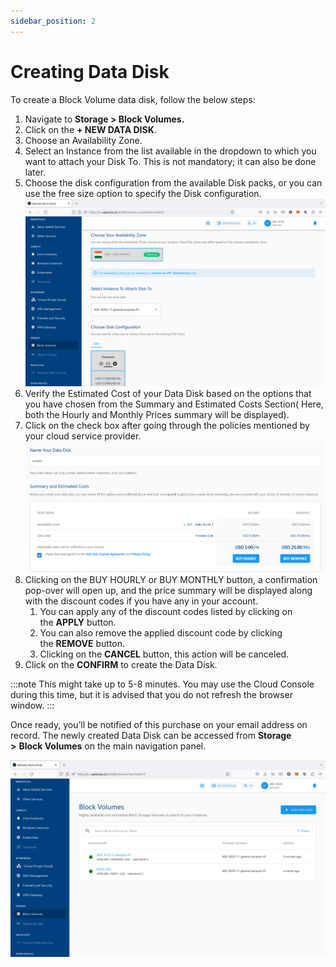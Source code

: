 ```yaml
---
sidebar_position: 2
---
```

# Creating Data Disk
To create a Block Volume data disk, follow the below steps:

1. Navigate to **Storage > Block Volumes.**
2. Click on the **+ NEW DATA DISK**.
3. Choose an Availability Zone.
4. Select an Instance from the list available in the dropdown to which you want to attach your Disk To. This is not mandatory; it can also be done later.
5. Choose the disk configuration from the available Disk packs, or you can use the free size option to specify the Disk configuration.
   ![Working with Instance Volumes](img/WorkingwithInstanceVolumes1.png)
6. Verify the Estimated Cost of your Data Disk based on the options that you have chosen from the Summary and Estimated Costs Section( Here, both the Hourly and Monthly Prices summary will be displayed).
7. Click on the check box after going through the policies mentioned by your cloud service provider.
   ![Creating Data Disk](img/CreatingDataDisk.png)
8. Clicking on the BUY HOURLY or BUY MONTHLY button, a confirmation pop-over will open up, and the price summary will be displayed along with the discount codes if you have any in your account. 
    1. You can apply any of the discount codes listed by clicking on the **APPLY** button. 
    2. You can also remove the applied discount code by clicking the **REMOVE** button. 
    3. Clicking on the **CANCEL** button, this action will be canceled.
9. Click on the **CONFIRM** to create the Data Disk.

:::note
This might take up to 5-8 minutes. You may use the Cloud Console during this time, but it is advised that you do not refresh the browser window.
:::

Once ready, you’ll be notified of this purchase on your email address on record. The newly created Data Disk can be accessed from **Storage >** **Block Volumes** on the main navigation panel.

![Working with Instance Volumes](img/WorkingwithInstanceVolumes2.png)





